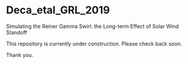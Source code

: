 # Deca_etal_GRL_2019
Simulating the Reiner Gamma Swirl: the Long-term Effect of Solar Wind Standoff

This repository is currently under construction. Please check back soon.

Thank you.

